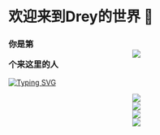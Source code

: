 # 欢迎来到Drey的世界 👋
### 你是第<div align="center"> <img src="https://profile-counter.glitch.me/Drey-github/count.svg" /> </div>个来这里的人

[![Typing SVG](https://readme-typing-svg.demolab.com?font=Fira+Code&pause=1000&random=false&width=435&lines=Hello+World;Byebye+World)](https://git.io/typing-svg)

<div align="center"> <img src="https://github-readme-stats.vercel.app/api?username=Drey-github&show_icons=true&theme=tokyonight" /> </div>

<div align="center"> <img src="https://github-readme-stats.vercel.app/api/top-langs/?username=Drey-github" /> </div>

<div align="center"> <img src="https://github-readme-streak-stats.herokuapp.com/?user=Drey-github" /> </div>

<div align="center"> <img src="https://github-readme-activity-graph.vercel.app/graph?username=Drey-github&theme=xcode" /> </div>


